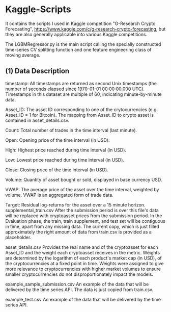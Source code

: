 # Kaggle-Scripts
It contains the scripts I used in Kaggle competition "G-Research Crypto Forecasting", https://www.kaggle.com/c/g-research-crypto-forecasting, but they are also generally applicable into various Kaggle competitions. 

The LGBMRegressor.py is the main script calling the specially constructed time-series CV splitting function and one feature engineering class of moving average. 



## (1) Data Description


timestamp: All timestamps are returned as second Unix timestamps (the number of seconds elapsed since 1970-01-01 00:00:00.000 UTC). Timestamps in this dataset are multiple of 60, indicating minute-by-minute data.

Asset_ID: The asset ID corresponding to one of the crytocurrencies (e.g. Asset_ID = 1 for Bitcoin). The mapping from Asset_ID to crypto asset is contained in asset_details.csv.

Count: Total number of trades in the time interval (last minute).

Open: Opening price of the time interval (in USD).

High: Highest price reached during time interval (in USD).

Low: Lowest price reached during time interval (in USD).

Close: Closing price of the time interval (in USD).

Volume: Quantity of asset bought or sold, displayed in base currency USD.

VWAP: The average price of the asset over the time interval, weighted by volume. VWAP is an aggregated form of trade data.

Target: Residual log-returns for the asset over a 15 minute horizon.
supplemental_train.csv After the submission period is over this file's data will be replaced with cryptoasset prices from the submission period. In the Evaluation phase, the train, train supplement, and test set will be contiguous in time, apart from any missing data. The current copy, which is just filled approximately the right amount of data from train.csv is provided as a placeholder.

asset_details.csv Provides the real name and of the cryptoasset for each Asset_ID and the weight each cryptoasset receives in the metric. Weights are determined by the logarithm of each product's market cap (in USD), of the cryptocurrencies at a fixed point in time. Weights were assigned to give more relevance to cryptocurrencies with higher market volumes to ensure smaller cryptocurrencies do not disproportionately impact the models.

example_sample_submission.csv An example of the data that will be delivered by the time series API. The data is just copied from train.csv.

example_test.csv An example of the data that will be delivered by the time series API.

